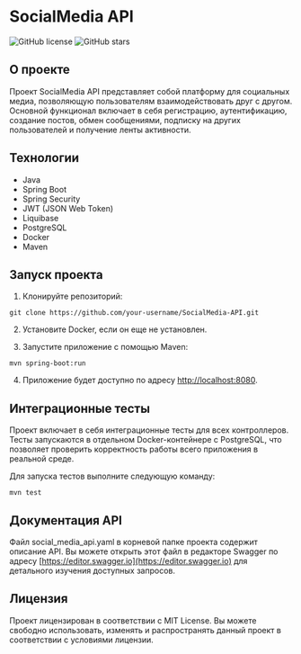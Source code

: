 # SocialMedia API

![GitHub license](https://img.shields.io/github/license/your-username/SocialMedia-API)
![GitHub stars](https://img.shields.io/github/stars/your-username/SocialMedia-API?style=social)

## О проекте

Проект SocialMedia API представляет собой платформу для социальных медиа, позволяющую пользователям взаимодействовать друг с другом. Основной функционал включает в себя регистрацию, аутентификацию, создание постов, обмен сообщениями, подписку на других пользователей и получение ленты активности.

## Технологии

- Java
- Spring Boot
- Spring Security
- JWT (JSON Web Token)
- Liquibase
- PostgreSQL
- Docker
- Maven

## Запуск проекта

1. Клонируйте репозиторий:

```
git clone https://github.com/your-username/SocialMedia-API.git
```

2. Установите Docker, если он еще не установлен.


3. Запустите приложение с помощью Maven:

```
mvn spring-boot:run
```

4. Приложение будет доступно по адресу [http://localhost:8080](http://localhost:8080).

## Интеграционные тесты

Проект включает в себя интеграционные тесты для всех контроллеров. Тесты запускаются в отдельном Docker-контейнере с PostgreSQL, что позволяет проверить корректность работы всего приложения в реальной среде.

Для запуска тестов выполните следующую команду:

```
mvn test
```

## Документация API
Файл social_media_api.yaml в корневой папке проекта содержит описание API. Вы можете открыть этот файл в редакторе Swagger по адресу [https://editor.swagger.io](https://editor.swagger.io) для детального изучения доступных запросов.

## Лицензия
Проект лицензирован в соответствии с MIT License. Вы можете свободно использовать, изменять и распространять данный проект в соответствии с условиями лицензии.
